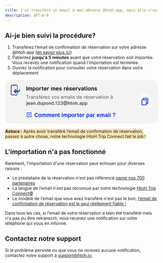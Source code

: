 ```yaml
---
title: J'ai transféré un email à mon adresse @htoh.app, mais elle n'est pas importée
description: SPT-A-9
---
```


## Ai-je bien suivi la procédure?

1. Transférez l’email de confirmation de réservation sur votre adresse @htoh.app ([en savoir plus ici](/fr/htoh-trip-connect/comment-importer-ma-reservation-par-transfert-d-email))
2. Patientez **jusqu'à 5 minutes** avant que votre réservation soit importée. Vous recevez une notification quand l'importation est terminée.
3. Ouvrez la notification pour consulter votre réservation dans votre déplacement

<span style="background-color:moccasin;"></span>![](./images/import-by-email.png)

<span style="background-color:moccasin;">**Astuce :** </span><span style="background-color:moccasin;">Après avoir transféré l’email de confirmation de réservation, passez à autre chose, notre technologie HtoH Trip Connect fait le job !</span>

## L'importation n'a pas fonctionné

Rarement, l'importation d'une réservation peut échouer pour diverses raisons :

* Le prestataire de la réservation n'est pas référencé [parmi nos 700 partenaires](/fr/htoh-trip-connect/quel-type-de-reservation-je-peux-importer-par-transfert-d-email)
* La langue de l’email n'est pas reconnue par notre technologie [HtoH Trip Connect©](/fr/htoh-trip-connect/qu-est-ce-que-htoh-trip-connect-c)
* Le modèle de l’email que vous avez transféré n'est pas le bon, [l’email de confirmation de réservation est le seul réellement fiable !](/fr/htoh-trip-connect/quel-type-demail-je-dois-transferer-pour-importer-une-reservation)

Dans tous les cas, si l’email de votre réservation a bien été transféré mais n'a pas pu être retranscrit, vous recevez une notification sur votre téléphone qui vous en informe.

## Contactez notre support

Si le problème persiste ou que vous ne recevez aucune notification, contactez notre support à [support@htoh.io](mailto:support@htoh.io).